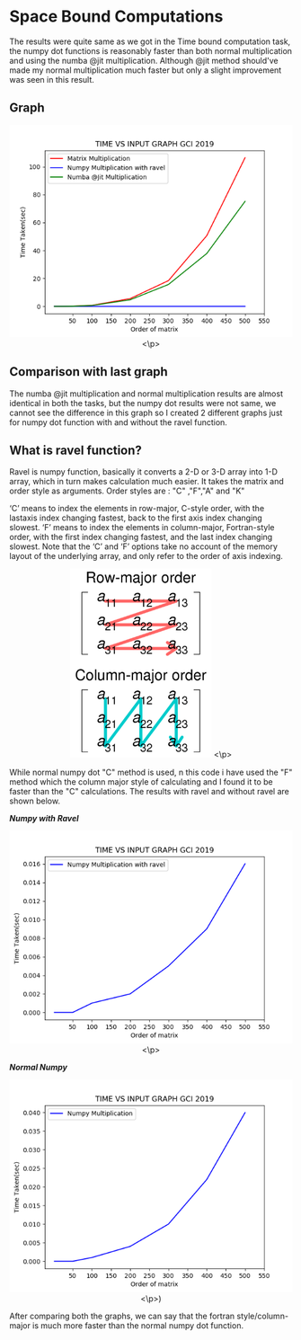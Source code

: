 # Space Bound Computations

The results were quite same as we got in the Time bound computation task, the numpy dot functions is reasonably faster than both
normal multiplication and using the numba @jit multiplication. Although @jit method should've made my normal multiplication much faster
but only a slight improvement was seen in this result. 

## Graph

<p align="center">
    <img src =https://github.com/Ayush19-01/GCI-Bound-Computations/blob/master/Space%20Bound/sbc.png>
<\p>

## Comparison with last graph

The numba @jit multiplication and normal multiplication results are almost identical in both the tasks, but the numpy dot results were
not same, we cannot see the difference in this graph so I created 2 different graphs just for numpy dot function with and without the 
ravel function.

## What is ravel function?

Ravel is numpy function, basically it converts a 2-D or 3-D array into 1-D array, which in turn makes calculation much easier.
It takes the matrix and order style as arguments. Order styles are : "C" ,"F","A" and "K"


‘C’ means to index the elements in row-major, C-style order, with the lastaxis index changing fastest, back to the first axis 
index changing slowest. ‘F’ means to index the elements in column-major, Fortran-style order, with the first index changing fastest, and the last index changing slowest. Note that the ‘C’ and ‘F’ options
take no account of the memory layout of the underlying array, and only refer to the order of axis indexing.

<p align="center">
    <img src = https://github.com/Ayush19-01/GCI-Bound-Computations/blob/master/Space%20Bound/mvp.png width=50% height=50%>
<\p>


While normal numpy dot
"C" method is used, n this code i have used the "F" method which the column major style of calculating and I found it to be faster than the "C"
calculations. The results with ravel and without ravel are shown below.

___Numpy with Ravel___

<p align="center">
    <img src=https://github.com/Ayush19-01/GCI-Bound-Computations/blob/master/Space%20Bound/cs.png>
<\p>

___Normal Numpy___

<p align="center">
    <img src=https://github.com/Ayush19-01/GCI-Bound-Computations/blob/master/Space%20Bound/ct.png>
<\p>)

After comparing both the graphs, we can say that the fortran style/column-major is much more faster than the normal numpy dot function.

